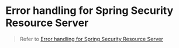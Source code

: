 # Error handling for Spring Security Resource Server

> Refer to [Error handling for Spring Security Resource Server](https://mflash.dev/blog/2021/01/19/error-handling-for-spring-security-resource-server/)
